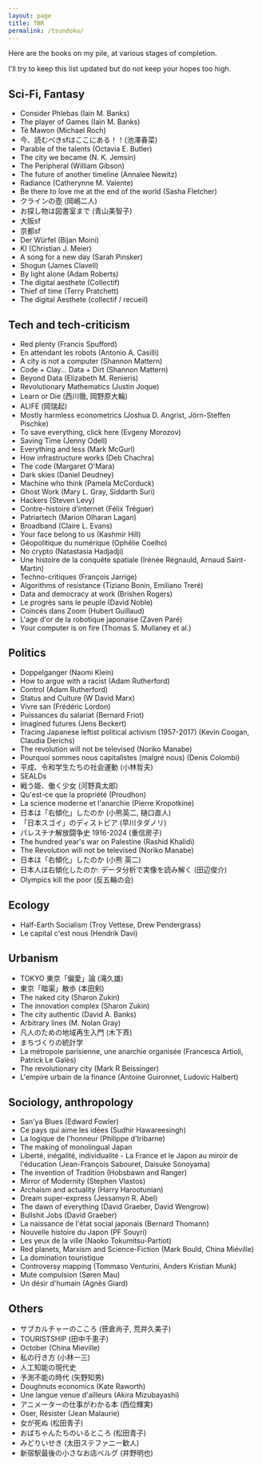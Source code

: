 ```yaml
---
layout: page
title: TBR
permalink: /tsundoku/
---
```


Here are the books on my pile, at various stages of completion.

I'll try to keep this list updated but do not keep your hopes too high.

## Sci-Fi, Fantasy

- Consider Phlebas (Iain M. Banks)
- The player of Games (Iain M. Banks)
- Tè Mawon (Michael Roch)
- 今、読むべきsfはここにある！！(池澤春菜)
- Parable of the talents (Octavia E. Butler)
- The city we became (N. K. Jemsin)
- The Peripheral (William Gibson)
- The future of another timeline (Annalee Newitz)
- Radiance (Catherynne M. Valente)
- Be there to love me at the end of the world (Sasha Fletcher)
- クラインの壺 (岡嶋二人)
- お探し物は図書室まで (青山美智子)
- 大阪sf
- 京都sf
- Der Würfel (Bijan Moini)
- KI (Christian J. Meier)
- A song for a new day (Sarah Pinsker)
- Shogun (James Clavell)
- By light alone (Adam Roberts)
- The digital aesthete (Collectif)
- Thief of time (Terry Pratchett)
- The digital Aesthete (collectif / recueil)

## Tech and tech-criticism

- Red plenty (Francis Spufford)
- En attendant les robots (Antonio A. Casilli)
- A city is not a computer (Shannon Mattern)
- Code + Clay... Data + Dirt (Shannon Mattern)
- Beyond Data (Elizabeth M. Renieris)
- Revolutionary Mathematics (Justin Joque)
- Learn or Die (西川徹, 岡野原大輪)
- ALIFE (岡瑞起)
- Mostly harmless econometrics (Joshua D. Angrist, Jörn-Steffen Pischke)
- To save everything, click here (Evgeny Morozov)
- Saving Time (Jenny Odell)
- Everything and less (Mark McGurl)
- How infrastructure works (Deb Chachra)
- The code (Margaret O'Mara)
- Dark skies (Daniel Deudney)
- Machine who think (Pamela McCorduck)
- Ghost Work (Mary L. Gray, Siddarth Suri)
- Hackers (Steven Levy)
- Contre-histoire d'internet (Félix Tréguer)
- Patriartech (Marion Olharan Lagan)
- Broadband (Claire L. Evans)
- Your face belong to us (Kashmir Hill)
- Géopolitique du numérique (Ophélie Coelho)
- No crypto (Natastasia Hadjadji)
- Une histoire de la conquête spatiale (Irénée Régnauld, Arnaud Saint-Martin)
- Techno-critiques (François Jarrige)
- Algorithms of resistance (Tiziano Bonin, Emiliano Treré)
- Data and democracy at work (Brishen Rogers)
- Le progrès sans le peuple (David Noble)
- Coincés dans Zoom (Hubert Guillaud)
- L'age d'or de la robotique japonaise (Zaven Paré)
- Your computer is on fire (Thomas S. Mullaney et al.)

## Politics

- Doppelganger (Naomi Klein)
- How to argue with a racist (Adam Rutherford)
- Control (Adam Rutherford)
- Status and Culture (W David Marx)
- Vivre san (Frédéric Lordon)
- Puissances du salariat (Bernard Friot)
- Imagined futures (Jens Beckert)
- Tracing Japanese leftist political activism (1957-2017) (Kevin Coogan, Claudia Derichs)
- The revolution will not be televised (Noriko Manabe)
- Pourquoi sommes nous capitalistes (malgré nous) (Denis Colombi)
- 平成、令和学生たちの社会運動 (小林哲夫)
- SEALDs 
- 戦う姫、働く少女 (河野真太郎)
- Qu'est-ce que la propriété (Proudhon)
- La science moderne et l'anarchie (Pierre Kropotkine)
- 日本は「右傾化」したのか (小熊英二, 樋口直人)
- 「日本スゴイ」のディストピア (早川タダノリ)
- パレスチナ解放闘争史 1916-2024 (重信房子)
- The hundred year's war on Palestine (Rashid Khalidi)
- The Revolution will not be televised (Noriko Manabe)
- 日本は「右傾化」したのか (小熊 英二)
- 日本人は右傾化したのか: データ分析で実像を読み解く (田辺俊介)
- Olympics kill the poor (反五輪の会)

## Ecology

- Half-Earth Socialism (Troy Vettese, Drew Pendergrass)
- Le capital c'est nous (Hendrik Davi)

## Urbanism

- TOKYO 東京「偏愛」論 (滝久雄)
- 東京「暗渠」散歩 (本田剣)
- The naked city (Sharon Zukin)
- The innovation complex (Sharon Zukin)
- The city authentic (David A. Banks)
- Arbitrary lines (M. Nolan Gray)
- 凡人のための地域再生入門 (木下斉)
- まちづくりの統計学 
- La métropole parisienne, une anarchie organisée (Francesca Artioli, Patrick Le Galès)
- The revolutionary city (Mark R Beissinger)
- L'empire urbain de la finance (Antoine Guironnet, Ludovic Halbert)

## Sociology, anthropology

- San'ya Blues (Edward Fowler)
- Ce pays qui aime les idées (Sudhir Hawareesingh)
- La logique de l'honneur (Philippe d'Iribarne)
- The making of monolingual Japan
- Liberté, inégalité, individualité - La France et le Japon au miroir de l'éducation (Jean-François Sabouret, Daisuke Sonoyama)
- The invention of Tradition (Hobsbawn and Ranger)
- Mirror of Modernity (Stephen Vlastos)
- Archaism and actuality (Harry Harootunian)
- Dream super-express (Jessamyn R. Abel)
- The dawn of everything (David Graeber, David Wengrow)
- Bullshit Jobs (David Graeber)
- La naissance de l'état social japonais (Bernard Thomann)
- Nouvelle histoire du Japon (PF Souyri)
- Les yeux de la ville (Naoko Tokumitsu-Partiot)
- Red planets, Marxism and Science-Fiction (Mark Bould, China Miéville)
- La domination touristique
- Controversy mapping (Tommaso Venturini, Anders Kristian Munk)
- Mute compulsion (Søren Mau)
- Un désir d'humain (Agnès Giard)

## Others

- サブカルチャーのこころ (笹倉尚子, 荒井久美子)
- TOURISTSHIP (田中千恵子)
- October (China Mieville)
- 私の行き方 (小林一三)
- 人工知能の現代史
- 予測不能の時代 (矢野知男)
- Doughnuts economics (Kate Raworth)
- Une langue venue d'ailleurs (Akira Mizubayashi)
- アニメーターの仕事がわかる本 (西位輝実)
- Oser, Résister (Jean Malaurie)
- 女が死ぬ (松田青子)
- おばちゃんたちのいるところ (松田青子)
- みどりいせき (太田ステファニー歓人)
- 新宿駅最後の小さなお店ベルグ (井野明也)